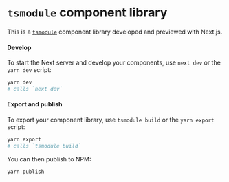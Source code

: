 # `tsmodule` component library

This is a [`tsmodule`](https://github.com/tsmodule/tsmodule) component library
developed and previewed with Next.js.

#### Develop

To start the Next server and develop your components, use `next dev` or the
`yarn dev` script:

```bash
yarn dev
# calls `next dev`
```

#### Export and publish

To export your component library, use `tsmodule build` or the `yarn export`
script:

```bash
yarn export
# calls `tsmodule build`
```

You can then publish to NPM:

```bash
yarn publish
```